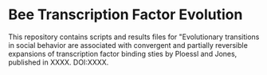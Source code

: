 # Bee Transcription Factor Evolution

This repository contains scripts and results files for "Evolutionary transitions in social behavior are associated with convergent and partially reversible expansions of transcription factor binding sties by Ploessl and Jones, published in XXXX. DOI:XXXX.
